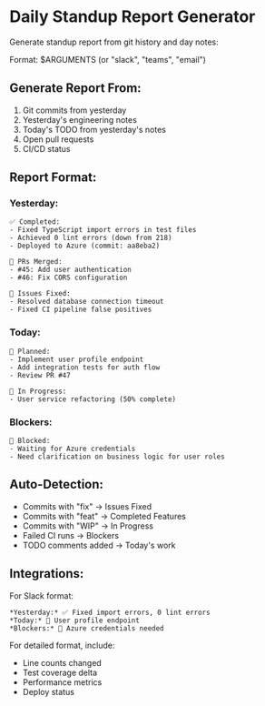 # Daily Standup Report Generator

Generate standup report from git history and day notes:

Format: $ARGUMENTS (or "slack", "teams", "email")

## Generate Report From:
1. Git commits from yesterday
2. Yesterday's engineering notes
3. Today's TODO from yesterday's notes
4. Open pull requests
5. CI/CD status

## Report Format:

### Yesterday:
```
✅ Completed:
- Fixed TypeScript import errors in test files
- Achieved 0 lint errors (down from 218)
- Deployed to Azure (commit: aa8eba2)

📝 PRs Merged:
- #45: Add user authentication
- #46: Fix CORS configuration

🐛 Issues Fixed:
- Resolved database connection timeout
- Fixed CI pipeline false positives
```

### Today:
```
🎯 Planned:
- Implement user profile endpoint
- Add integration tests for auth flow
- Review PR #47

🚧 In Progress:
- User service refactoring (50% complete)
```

### Blockers:
```
🚫 Blocked:
- Waiting for Azure credentials
- Need clarification on business logic for user roles
```

## Auto-Detection:
- Commits with "fix" → Issues Fixed
- Commits with "feat" → Completed Features
- Commits with "WIP" → In Progress
- Failed CI runs → Blockers
- TODO comments added → Today's work

## Integrations:
For Slack format:
```
*Yesterday:* ✅ Fixed import errors, 0 lint errors
*Today:* 🎯 User profile endpoint
*Blockers:* 🚫 Azure credentials needed
```

For detailed format, include:
- Line counts changed
- Test coverage delta
- Performance metrics
- Deploy status